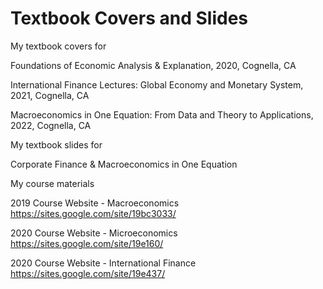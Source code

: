 # Textbook Covers and Slides

My textbook covers for 

Foundations of Economic Analysis & Explanation, 2020, Cognella, CA

International Finance Lectures: Global Economy and Monetary System, 2021, Cognella, CA

Macroeconomics in One Equation: From Data and Theory to Applications, 2022, Cognella, CA


My textbook slides for

Corporate Finance & Macroeconomics in One Equation 


My course materials

2019 Course Website - Macroeconomics
https://sites.google.com/site/19bc3033/

2020 Course Website - Microeconomics
https://sites.google.com/site/19e160/

2020 Course Website - International Finance
https://sites.google.com/site/19e437/


